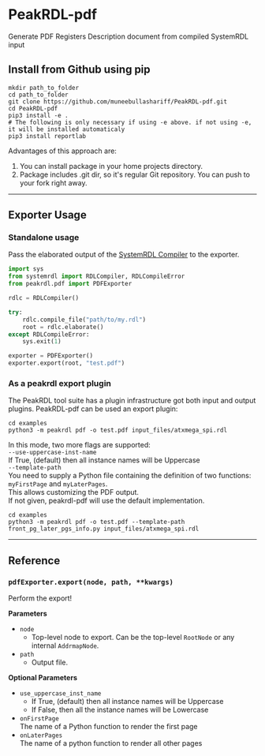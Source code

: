 # PeakRDL-pdf
Generate PDF Registers Description document from compiled SystemRDL input  

## Install from Github using pip
```
mkdir path_to_folder  
cd path_to_folder  
git clone https://github.com/muneebullashariff/PeakRDL-pdf.git  
cd PeakRDL-pdf
pip3 install -e .      
# The following is only necessary if using -e above. if not using -e, it will be installed automaticaly
pip3 install reportlab
```
Advantages of this approach are:  
1. You can install package in your home projects directory.
2. Package includes .git dir, so it's regular Git repository. You can push to your fork right away.

--------------------------------------------------------------------------------

## Exporter Usage
### Standalone usage
Pass the elaborated output of the [SystemRDL Compiler](https://github.com/muneebullashariff/systemrdl-compiler)
to the exporter.

```python
import sys
from systemrdl import RDLCompiler, RDLCompileError
from peakrdl.pdf import PDFExporter

rdlc = RDLCompiler()

try:
    rdlc.compile_file("path/to/my.rdl")
    root = rdlc.elaborate()
except RDLCompileError:
    sys.exit(1)

exporter = PDFExporter()
exporter.export(root, "test.pdf")
```
### As a peakrdl export plugin
The PeakRDL tool suite has a plugin infrastructure got both input and output plugins.
PeakRDL-pdf can be used an export plugin:
```
cd examples
python3 -m peakrdl pdf -o test.pdf input_files/atxmega_spi.rdl
```
In this mode, two more flags are supported:  
`--use-uppercase-inst-name`  
    If True, (default) then all instance names will be Uppercase   
`--template-path`  
    You need to supply a Python file containing the definition of two functions: `myFirstPage` and `myLaterPages`.  
    This allows customizing the PDF output.  
    If not given, peakrdl-pdf will use the default implementation.  

```
cd examples
python3 -m peakrdl pdf -o test.pdf --template-path front_pg_later_pgs_info.py input_files/atxmega_spi.rdl
```
--------------------------------------------------------------------------------

## Reference

### `pdfExporter.export(node, path, **kwargs)`
Perform the export!

**Parameters**

* `node`
    * Top-level node to export. Can be the top-level `RootNode` or any internal `AddrmapNode`.
* `path`
    * Output file.

**Optional Parameters**

* `use_uppercase_inst_name`
    * If True, (default) then all instance names will be Uppercase 
    * If False, then all the instance names will be Lowercase
* `onFirstPage`  
    The name of a Python function to render the first page
* `onLaterPages`  
    The name of a python function to render all other pages

